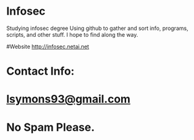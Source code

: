 # Infosec

Studying infosec degree 
Using github to gather and sort info, programs, scripts, and other stuff.
I hope to find along the way. 

#Website
http://infosec.netai.net


# Contact Info: 
# lsymons93@gmail.com 


# No Spam Please.
